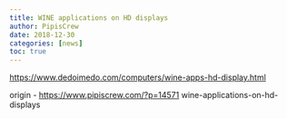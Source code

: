 ```yaml
---
title: WINE applications on HD displays
author: PipisCrew
date: 2018-12-30
categories: [news]
toc: true
---
```


https://www.dedoimedo.com/computers/wine-apps-hd-display.html

origin - https://www.pipiscrew.com/?p=14571 wine-applications-on-hd-displays